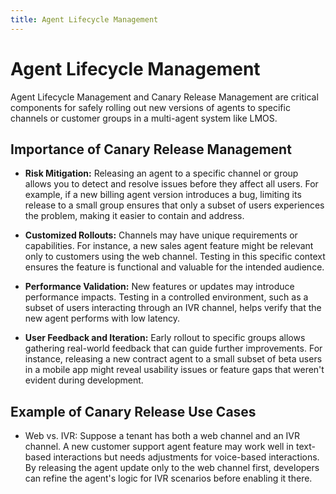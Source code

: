 ```yaml
---
title: Agent Lifecycle Management
---
```


# Agent Lifecycle Management

Agent Lifecycle Management and Canary Release Management are critical components for safely rolling out new versions of agents to specific channels or customer groups in a multi-agent system like LMOS. 

## Importance of Canary Release Management

* **Risk Mitigation:** Releasing an agent to a specific channel or group allows you to detect and resolve issues before they affect all users. For example, if a new billing agent version introduces a bug, limiting its release to a small group ensures that only a subset of users experiences the problem, making it easier to contain and address.

* **Customized Rollouts:** Channels may have unique requirements or capabilities. For instance, a new sales agent feature might be relevant only to customers using the web channel. Testing in this specific context ensures the feature is functional and valuable for the intended audience.

* **Performance Validation:** New features or updates may introduce performance impacts. Testing in a controlled environment, such as a subset of users interacting through an IVR channel, helps verify that the new agent performs with low latency.

* **User Feedback and Iteration:** Early rollout to specific groups allows gathering real-world feedback that can guide further improvements. For instance, releasing a new contract agent to a small subset of beta users in a mobile app might reveal usability issues or feature gaps that weren't evident during development.

## Example of Canary Release Use Cases

* Web vs. IVR: Suppose a tenant has both a web channel and an IVR channel. A new customer support agent feature may work well in text-based interactions but needs adjustments for voice-based interactions. By releasing the agent update only to the web channel first, developers can refine the agent's logic for IVR scenarios before enabling it there.
